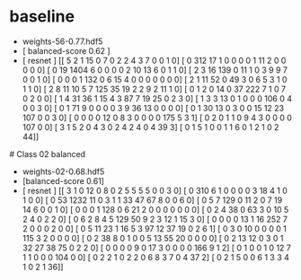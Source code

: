 # baseline
- weights-56-0.77.hdf5
- [ balanced-score 0.62 ]
- [ resnet ]
[[   5    2    1   15    0    7    0    2    2    4    3    7    0    0    1    0]
 [   0  312   17    1    0    0    0    0    1   11    2    0    0    0    0    0]
 [   0   19 1404    6    0    0    0    0    2   10   13    6    0    1    1    0]
 [   2    3   16  139    0   11    1    0    3    9    9    7    0    0    1    0]
 [   0    0    0    1  132    0    6   15    4    0    0    0    0    0    0    0]
 [   2    1   11   52    0   49    3    0    6    5    3    1    0    1    1    0]
 [   2    8   11   10    5    7  125   35   19    2    2    9    2   11    1    0]
 [   0    1    2    0   14    0   37  222    7    1    0    7    0    2    0    0]
 [   1    4   31   36    1   15    4    3   87    7   19   25    0    2    3    0]
 [   1    3    3   13    0    1    0    0    0  106    0    4    0    0    3    0]
 [   0    1   71    9    0    0    0    0    3    9   36   13    0    0    0    0]
 [   0    1   30   13    0    3    0    0   15   12   23  107    0    0    3    0]
 [   0    0    0    0   12    0    8    3    0    0    0    0  175    5    3    1]
 [   0    2    0    1    1    0    9    4    3    0    0    0    0  107    0    0]
 [   3    1    5    2    0    4    3    0    2    4    2    4    0    4   39    3]
 [   0    1    5    1    0    0    1    1    6    0    1    2    1    0    2   44]]


# Class 02 balanced 
- weights-02-0.68.hdf5
- [balanced-score 0.61]
- [ resnet ]
[[   3    1    0   12    0    8    0    2    5    5    5    5    0    0    3    0]
 [   0  310    6    1    0    0    0    0    3   18    4    1    0    1    0    0]
 [   0   53 1232   11    0    3    1    1   33   47   67    8    0    0    6    0]
 [   0    5    7  129    0   11    2    0    7   19   14    6    0    0    1    0]
 [   0    0    0    1  128    0    6   21    2    0    0    0    0    0    0    0]
 [   0    2    4   38    0   63    3    0   10    5    2    4    0    2    2    0]
 [   0    6    2    8    4    5  129   50    9    2    3   12    1   15    3    0]
 [   0    0    0    0   13    1   16  252    7    2    0    0    0    2    0    0]
 [   0    5   11   23    1   16    5    3   97   12   37   19    0    2    6    1]
 [   0    3    0   10    0    0    0    0    1  115    3    2    0    0    0    0]
 [   0    2   38    8    0    1    0    0    5   13   55   20    0    0    0    0]
 [   0    2   13   12    0    3    0    1   32   27   38   75    0    2    2    0]
 [   0    0    0    0    9    0   17    3    0    0    0    0  166    9    1    2]
 [   0    1    0    0    1    0   12    7    1    1    0    0    0  104    0    0]
 [   0    2    2    1    0    2    2    0    6    8    3    7    0    4   37    2]
 [   0    2    1    5    0    0    6    1    3    3    4    1    0    2    1   36]]